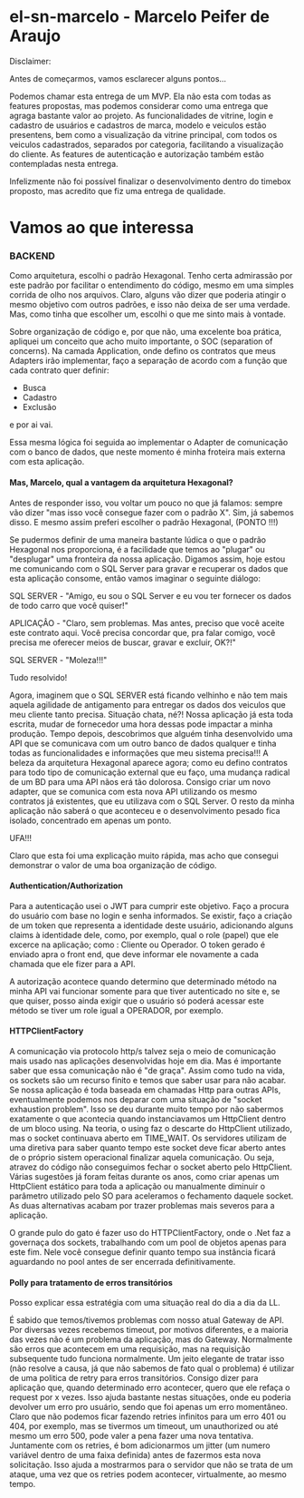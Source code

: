 # el-sn-marcelo - Marcelo Peifer de Araujo

Disclaimer:

Antes de começarmos, vamos esclarecer alguns pontos...

Podemos chamar esta entrega de um MVP. Ela não esta com todas as features propostas, mas podemos considerar como uma entrega que agraga bastante valor ao projeto.
As funcionalidades de vitrine, login e cadastro de usuários e cadastros de marca, modelo e veiculos estão presentens, bem como a visualização da vitrine principal,
com todos os veiculos cadastrados, separados por categoria, facilitando a visualização do cliente.
As features de autenticação e autorização também estão contempladas nesta entrega.

Infelizmente não foi possível finalizar o desenvolvimento dentro do timebox proposto, mas acredito que fiz uma entrega de qualidade.

# Vamos ao que interessa

### BACKEND

Como arquitetura, escolhi o padrão Hexagonal.
Tenho certa admirassão por este padrão por facilitar o entendimento do código, mesmo em uma simples corrida de olho nos arquivos.
Claro, alguns vão dizer que poderia atingir o mesmo objetivo com outros padrões, e isso não deixa de ser uma verdade.
Mas, como tinha que escolher um, escolhi o que me sinto mais à vontade.

Sobre organização de código e, por que não, uma excelente boa prática, apliquei um conceito que acho muito importante, o SOC (separation of concerns).
Na camada Application, onde defino os contratos que meus Adapters irão implementar, faço a separação de acordo com a função que cada contrato quer definir:
 - Busca
 - Cadastro
 - Exclusão
 
 e por ai vai.
 
 Essa mesma lógica foi seguida ao implementar o Adapter de comunicação com o banco de dados, que neste momento é minha froteira mais externa com esta aplicação.
 
 #### Mas, Marcelo, qual a vantagem da arquitetura Hexagonal?
 Antes de responder isso, vou voltar um pouco no que já falamos: sempre vão dizer "mas isso você consegue fazer com o padrão X".
 Sim, já sabemos disso. E mesmo assim preferi escolher o padrão Hexagonal, (PONTO !!!)
 
 Se pudermos definir de uma maneira bastante lúdica o que o padrão Hexagonal nos proporciona, é a facilidade que temos ao "plugar" ou "desplugar" uma fronteira da nossa aplicação.
 Digamos assim, hoje estou me comunicando com o SQL Server para gravar e recuperar os dados que esta aplicação consome, então vamos imaginar o seguinte diálogo:
 
 
 SQL SERVER - "Amigo, eu sou o SQL Server e eu vou ter fornecer os dados de todo carro que você quiser!"
 
 
 APLICAÇÂO - "Claro, sem problemas. Mas antes, preciso que você aceite este contrato aqui. Você precisa concordar que, pra falar comigo, você precisa me oferecer meios de buscar, gravar e excluir, OK?!"
 
 
 SQL SERVER - "Moleza!!!"
 
 Tudo resolvido!
 
 Agora, imaginem que o SQL SERVER está ficando velhinho e não tem mais aquela agilidade de antigamento para entregar os dados dos veiculos que meu cliente tanto precisa. Situação chata, né?! Nossa aplicação já esta toda escrita, mudar de fornecedor uma hora dessas pode impactar a minha produção.
 Tempo depois, descobrimos que alguém tinha desenvolvido uma API que se comunicava com um outro banco de dados qualquer e tinha todas as funcionalidades e informações que meu sistema precisa!!!
 A beleza da arquitetura Hexagonal aparece agora; como eu defino contratos para todo tipo de comunicação external que eu faço, uma mudança radical de um BD para uma API nãos erá tão dolorosa.
 Consigo criar um novo adapter, que se comunica com esta nova API utilizando os mesmo contratos já existentes, que eu utilizava com o SQL Server. O resto da minha aplicação não saberá o que aconteceu e o desenvolvimento pesado fica isolado, concentrado em apenas um ponto.
 
 UFA!!!
 
 Claro que esta foi uma explicação muito rápida, mas acho que consegui demonstrar o valor de uma boa organização de código.
 
 
 #### Authentication/Authorization
 
 Para a autenticação usei o JWT para cumprir este objetivo. Faço a procura do usuário com base no login e senha informados. Se existir, faço a criação de um token que representa a identidade deste usuário, adicionando alguns claims à identidade dele, como, por exemplo, qual o role (papel) que ele excerce na aplicação; como : Cliente ou Operador.
 O token gerado é enviado apra o front end, que deve informar ele novamente a cada chamada que ele fizer para a API.
 
 
 A autorização acontece quando determino que determinado método na minha API vai funcionar somente para que tiver autenticado no site e, se que quiser, posso ainda exigir que o usuário só poderá acessar este método se tiver um role igual a OPERADOR, por exemplo.
 
 
 #### HTTPClientFactory
 
 A comunicação via protocolo http/s talvez seja o meio de comunicação mais usado nas aplicações desenvolvidas hoje em dia. Mas é importante saber que essa comunicação não é "de graça".
 Assim como tudo na vida, os sockets são um recurso finito e temos que saber usar para não acabar. Se nossa aplicação é toda baseada em chamadas Http para outras APIs, eventualmente podemos nos deparar com uma situação de "socket exhaustion problem".
 Isso se deu durante muito tempo por não sabermos exatamente o que acontecia quando instanciavamos um HttpClient dentro de um bloco using. Na teoria, o using faz o descarte do HttpClient utilizado, mas o socket continuava aberto em TIME_WAIT. Os servidores utilizam de uma diretiva para saber quanto tempo este socket deve ficar aberto antes de o próprio sistem operacional finalizar aquela comunicação. Ou seja, atravez do código não conseguimos fechar o socket aberto pelo HttpClient.
 Várias sugestões já foram feitas durante os anos, como criar apenas um HttpClient estático para toda a aplicação ou manualmente diminuir o parâmetro utilizado pelo SO para aceleramos o fechamento daquele socket. As duas alternativas acabam por trazer problemas mais severos para a aplicação.
 
 O grande pulo do gato é fazer uso do HTTPClientFactory, onde o .Net faz a governaça dos sockets, trabalhando com um pool de objetos apenas para este fim. Nele você consegue definir quanto tempo sua instância ficará aguardando no pool antes de ser encerrada definitivamente.
 
 
 #### Polly para tratamento de erros transitórios
 
 Posso explicar essa estratégia com uma situação real do dia a dia da LL.
 
 É sabido que temos/tivemos problemas com nosso atual Gateway de API. Por diversas vezes recebemos timeout, por motivos diferentes, e a maioria das vezes não é um problema da aplicação, mas do Gateway.
 Normalmente são erros que acontecem em uma requisição, mas na requisição subsequente tudo funciona normalmente.
 Um jeito elegante de tratar isso (não resolve a causa, já que não sabemos de fato qual o problema) é utilizar de uma politica de retry para erros transitórios.
 Consigo dizer para aplicação que, quando determinado erro acontecer, quero que ele refaça o request por x vezes. Isso ajuda bastante nestas situações, onde eu poderia devolver um erro pro usuário, sendo que foi apenas um erro momentâneo.
 Claro que não podemos ficar fazendo retries infinitos para um erro 401 ou 404, por exemplo, mas se tivermos um timeout, um unauthorized ou até mesmo um erro 500, pode valer a pena fazer uma nova tentativa.
 Juntamente com os retries, é bom adicionarmos um jitter (um numero variável dentro de uma faixa definida) antes de fazermos esta nova solicitação. Isso ajuda a mostrarmos para o servidor que não se trata de um ataque, uma vez que os retries podem acontecer, virtualmente, ao mesmo tempo.
 
 
